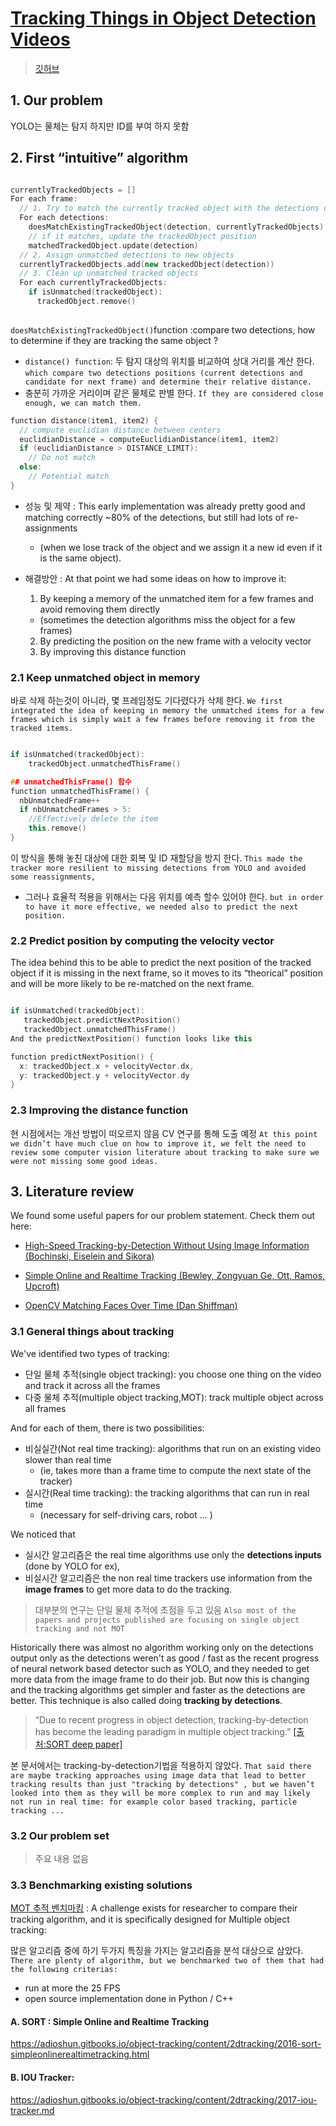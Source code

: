 # [Tracking Things in Object Detection Videos](https://lab.moovel.com/blog/tracking-things-in-object-detection-videos)

> [깃허브](https://github.com/tdurand/node-moving-things-tracker)

## 1. Our problem

YOLO는 물체는 탐지 하지만 ID를 부여 하지 못함 

## 2. First “intuitive” algorithm

```cpp

currentlyTrackedObjects = []
For each frame:
  // 1. Try to match the currently tracked object with the detections of this frame
  For each detections:
    doesMatchExistingTrackedObject(detection, currentlyTrackedObjects)
    // if it matches, update the trackedObject position
    matchedTrackedObject.update(detection)
  // 2. Assign unmatched detections to new objects
  currentlyTrackedObjects.add(new trackedObject(detection))
  // 3. Clean up unmatched tracked objects
  For each currentlyTrackedObjects:
    if isUnmatched(trackedObject):
      trackedObject.remove()
      
```

`doesMatchExistingTrackedObject()`function :compare two detections, how to determine if they are tracking the same object ?

-  `distance() function`: 두 탐지 대상의 위치를 비교하여 상대 거리를 계산 한다. `which compare two detections positions (current detections and candidate for next frame) and determine their relative distance. `
  - 충분히 가까운 거리이며 같은 물체로 판별 한다. `If they are considered close enough, we can match them.`


```cpp
function distance(item1, item2) {
  // compute euclidian distance between centers
  euclidianDistance = computeEuclidianDistance(item1, item2)
  if (euclidianDistance > DISTANCE_LIMIT):  
    // Do not match
  else:
    // Potential match
}
```

- 성능 및 제약 : This early implementation was already pretty good and matching correctly ~80% of the detections, but still had lots of re-assignments 
  - (when we lose track of the object and we assign it a new id even if it is the same object).

    
- 해결방안 : At that point we had some ideas on how to improve it:
  1. By keeping a memory of the unmatched item for a few frames and avoid removing them directly 
    - (sometimes the detection algorithms miss the object for a few frames)
  2. By predicting the position on the new frame with a velocity vector
  3. By improving this distance function
  

### 2.1 Keep unmatched object in memory


바로 삭제 하는것이 아니라, 몇 프레임정도 기다렸다가 삭제 한다. `We first integrated the idea of keeping in memory the unmatched items for a few frames which is simply wait a few frames before removing it from the tracked items.`

```cpp

if isUnmatched(trackedObject):
    trackedObject.unmatchedThisFrame()

## unmatchedThisFrame() 함수 
function unmatchedThisFrame() {
  nbUnmatchedFrame++
  if nbUnmatchedFrames > 5:
    //Effectively delete the item
    this.remove()
}

```

이 방식을 통해 놓친 대상에 대한 회복 및 ID 재할당을 방지 한다. `This made the tracker more resilient to missing detections from YOLO and avoided some reassignments,`
- 그러나 효율적 적용을 위해서는 다음 위치를 예측 할수 있어야 한다. `but in order to have it more effective, we needed also to predict the next position.`

### 2.2 Predict position by computing the velocity vector

The idea behind this to be able to predict the next position of the tracked object if it is missing in the next frame, so it moves to its “theorical” position and will be more likely to be re-matched on the next frame.

```cpp

if isUnmatched(trackedObject):
   trackedObject.predictNextPosition()
   trackedObject.unmatchedThisFrame()
And the predictNextPosition() function looks like this

function predictNextPosition() {
  x: trackedObject.x + velocityVector.dx,
  y: trackedObject.y + velocityVector.dy
}

```

### 2.3 Improving the distance function

현 시점에서는 개선 방법이 떠오르지 않음 CV 연구를 통해 도출 예정 `At this point we didn’t have much clue on how to improve it, we felt the need to review some computer vision literature about tracking to make sure we were not missing some good ideas.`


## 3. Literature review


We found some useful papers for our problem statement. Check them out here:

- [High-Speed Tracking-by-Detection Without Using Image Information (Bochinski, Eiselein and Sikora) ](http://elvera.nue.tu-berlin.de/files/1517Bochinski2017.pdf)

- [Simple Online and Realtime Tracking (Bewley, Zongyuan Ge, Ott, Ramos, Upcroft)](http://arxiv.org/abs/1602.00763)

- [OpenCV Matching Faces Over Time (Dan Shiffman)](http://shiffman.net/general/2011/04/26/opencv-matching-faces-over-time/)


### 3.1 General things about tracking

We've identified two types of tracking:
- 단일 물체 추적(single object tracking): you choose one thing on the video and track it across all the frames
- 다중 물체 추적(multiple object tracking,MOT): track multiple object across all frames


And for each of them, there is two possibilities:
- 비실실간(Not real time tracking): algorithms that run on an existing video slower than real time 
  - (ie, takes more than a frame time to compute the next state of the tracker)
- 실시간(Real time tracking): the tracking algorithms that can run in real time 
  - (necessary for self-driving cars, robot ... )


We noticed that 
- 실시간 알고리즘은 the real time algorithms use only the **detections inputs** (done by YOLO for ex), 
- 비실시간 알고리즘은 the non real time trackers use information from the **image frames** to get more data to do the tracking. 

> 대부분의 연구는 단일 물체 추적에 초점을 두고 있음 `Also most of the papers and projects published are focusing on single object tracking and not MOT`


Historically there was almost no algorithm working only on the detections output only as the detections weren't as good / fast as the recent progress of neural network based detector such as YOLO, and they needed to get more data from the image frame to do their job. But now this is changing and the tracking algorithms get simpler and faster as the detections are better. This technique is also called doing **tracking by detections**.

> “Due to recent progress in object detection, tracking-by-detection has become the leading paradigm in multiple object tracking.” [[출처:SORT deep paper]](https://arxiv.org/pdf/1703.07402.pdf)

본 문서에서는 tracking-by-detection기법을 적용하지 않았다. `That said there are maybe tracking approaches using image data that lead to better tracking results than just "tracking by detections" , but we haven’t looked into them as they will be more complex to run and may likely not run in real time: for example color based tracking, particle tracking ...`

### 3.2 Our problem set


> 주요 내용 없음 


### 3.3 Benchmarking existing solutions
  

[MOT 추적 벤치마킹](https://motchallenge.net/)
 : A challenge exists for researcher to compare their tracking algorithm, and it is specifically designed for Multiple object tracking: 

많은 알고리즘 중에 하기 두가지 특징을 가지는 알고리즘을 분석 대상으로 삼았다. `There are plenty of algorithm, but we benchmarked two of them that had the following criterias:`
- run at more the 25 FPS
- open source implementation done in Python / C++


#### A. SORT : Simple Online and Realtime Tracking

https://adioshun.gitbooks.io/object-tracking/content/2dtracking/2016-sort-simpleonlinerealtimetracking.html



#### B. IOU Tracker:



https://adioshun.gitbooks.io/object-tracking/content/2dtracking/2017-iou-tracker.md















  